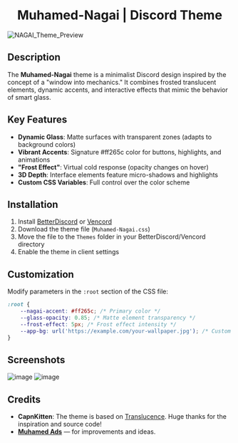 <div align="center">  
  <h1>Muhamed-Nagai | Discord Theme</h1>  
</div>  

![NAGAI_Theme_Preview](https://github.com/user-attachments/assets/0ad2b58c-50a0-4843-8dda-14bbac210c57)

## Description
The **Muhamed-Nagai** theme is a minimalist Discord design inspired by the concept of a "window into mechanics." It combines frosted translucent elements, dynamic accents, and interactive effects that mimic the behavior of smart glass.

## Key Features
- **Dynamic Glass**: Matte surfaces with transparent zones (adapts to background colors)
- **Vibrant Accents**: Signature #ff265c color for buttons, highlights, and animations
- **"Frost Effect"**: Virtual cold response (opacity changes on hover)
- **3D Depth**: Interface elements feature micro-shadows and highlights
- **Custom CSS Variables**: Full control over the color scheme

## Installation
1. Install [BetterDiscord](https://betterdiscord.app/) or [Vencord](https://vencord.dev/)
2. Download the theme file (`Muhamed-Nagai.css`)
3. Move the file to the `Themes` folder in your BetterDiscord/Vencord directory
4. Enable the theme in client settings

## Customization
Modify parameters in the `:root` section of the CSS file:
```css
:root {
    --nagai-accent: #ff265c; /* Primary color */
    --glass-opacity: 0.85; /* Matte element transparency */
    --frost-effect: 5px; /* Frost effect intensity */
    --app-bg: url('https://example.com/your-wallpaper.jpg'); /* Custom wallpaper */
}
```

## Screenshots
![image](https://github.com/user-attachments/assets/35166e80-cdcb-41a2-aa70-08008aa73565)
![image](https://github.com/user-attachments/assets/ce447c44-9fbd-4318-8965-93f7fad5b393)


## Credits
- **CapnKitten**: The theme is based on [Translucence](https://github.com/CapnKitten/BetterDiscord/tree/master/Themes/Translucence). Huge thanks for the inspiration and source code!
- **[Muhamed Ads](https://github.com/muhamedlabs)** — for improvements and ideas.

